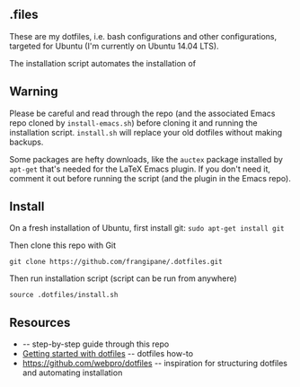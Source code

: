 ## .files 

These are my dotfiles, i.e. bash configurations and other
configurations, targeted for Ubuntu (I'm currently on Ubuntu 14.04
LTS).

The installation script automates the installation of 

## Warning

Please be careful and read through the repo (and the associated Emacs
repo cloned by `install-emacs.sh`) before cloning it and running the
installation script.  `install.sh` will replace your old dotfiles
without making backups.

Some packages are hefty downloads, like the `auctex` package installed
by `apt-get` that's needed for the LaTeX Emacs plugin.  If you don't
need it, comment it out before running the script (and the plugin in
the Emacs repo).

## Install

On a fresh installation of Ubuntu, first install git:
`sudo apt-get install git`

Then clone this repo with Git

`git clone https://github.com/frangipane/.dotfiles.git`

Then run installation script (script can be run from anywhere)

`source .dotfiles/install.sh`


## Resources

* []() -- step-by-step guide through this repo
* [Getting started with dotfiles](https://medium.com/@webprolific/getting-started-with-dotfiles-43c3602fd789#.7l2hnwca2) -- dotfiles how-to
* https://github.com/webpro/dotfiles -- inspiration for structuring dotfiles and automating installation


